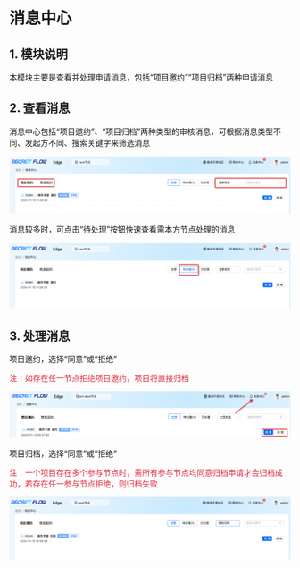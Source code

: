 # 消息中心

## 1. 模块说明

本模块主要是查看并处理申请消息，包括“项目邀约”“项目归档”两种申请消息

## 2. 查看消息

消息中心包括“项目邀约”、“项目归档”两种类型的审核消息，可根据消息类型不同、发起方不同、搜索关键字来筛选消息

![Message1](../../../imgs/message1.png)

消息较多时，可点击“待处理”按钮快速查看需本方节点处理的消息

![Message2](../../../imgs/message2.png)

## 3. 处理消息

项目邀约，选择“同意”或“拒绝”

<font color=#DF2A3F> 注：如存在任一节点拒绝项目邀约，项目将直接归档 </font>

![Message3](../../../imgs/message3.png)

项目归档，选择“同意”或“拒绝”

<font color=#DF2A3F> 注：一个项目存在多个参与节点时，需所有参与节点均同意归档申请才会归档成功，若存在任一参与节点拒绝，则归档失败 </font>

![Message4](../../../imgs/message4.png)